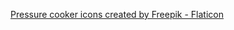 <a href="https://www.flaticon.com/free-icons/pressure-cooker" title="pressure cooker icons">Pressure cooker icons created by Freepik - Flaticon</a>